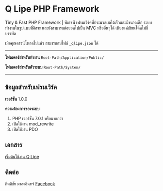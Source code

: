 # Q Lipe PHP Framework
Tiny &amp; Fast PHP Framework | พีเอชพี เฟรมเวิร์คที่ประมวลผลได้เร็วและมีขนาดเล็ก
ระบบทำงานในรูปแบบที่อิสระ และยังสามารถต่อยอดไปเป็น MVC หรืออื่นๆได้ เพียงแค่เขียนโค๊ดไม่กี่บรรทัด

เมื่อคุณดาวน์โหลดไปแล้ว สามารถลบไฟล์ `` _qlipe.json `` ได้

---

**โฟลเดอร์สำหรับทำงาน** `` Root-Path/Application/Public/ ``

**โฟลเดอร์สำหรับตัวระบบ** `` Root-Path/System/ ``

---


## ข้อมูลสำหรับเฟรมเวิร์ค
**เวอร์ชั่น** 1.0.0

**ความต้องการของระบบ**
1. PHP เวอร์ชั่น 7.0.1 หรือมากกว่า
2. เปิดใช้งาน mod_rewrite
3. เปิดใช้งาน PDO

## เอกสาร
[เริ่มต้นใช้งาน Q Lipe](https://kittichai-malain.gitbook.io/q-lipe/)

## ติดต่อ
กิตติชัย มาละอินทร์ [Facebook](https://www.facebook.com/frammhe)
